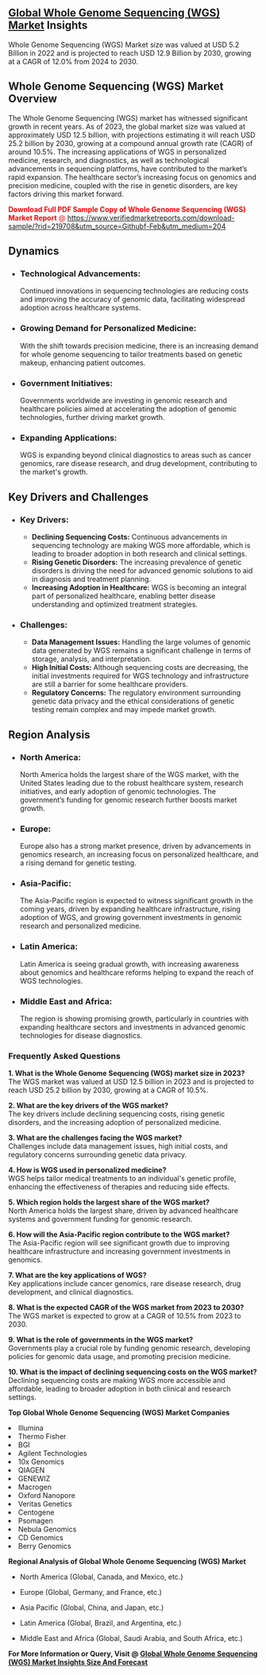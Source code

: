 <h2><a href="https://www.verifiedmarketreports.com/download-sample/?rid=219708&amp;utm_source=Githubf&amp;utm_medium=204" target="_blank">Global Whole Genome Sequencing (WGS) Market</a> Insights</h2><p>Whole Genome Sequencing (WGS) Market size was valued at USD 5.2 Billion in 2022 and is projected to reach USD 12.9 Billion by 2030, growing at a CAGR of 12.0% from 2024 to 2030.</p><p> <h2>Whole Genome Sequencing (WGS) Market Overview</h2> <p>The Whole Genome Sequencing (WGS) market has witnessed significant growth in recent years. As of 2023, the global market size was valued at approximately USD 12.5 billion, with projections estimating it will reach USD 25.2 billion by 2030, growing at a compound annual growth rate (CAGR) of around 10.5%. The increasing applications of WGS in personalized medicine, research, and diagnostics, as well as technological advancements in sequencing platforms, have contributed to the market’s rapid expansion. The healthcare sector’s increasing focus on genomics and precision medicine, coupled with the rise in genetic disorders, are key factors driving this market forward.</p> <p><p><span class=""><span style="color: #ff0000;"><strong>Download Full PDF Sample Copy of Whole Genome Sequencing (WGS) Market Report</strong> @ </span><a href="https://www.verifiedmarketreports.com/download-sample/?rid=219708&amp;utm_source=Githubf-Feb&amp;utm_medium=204" target="_blank">https://www.verifiedmarketreports.com/download-sample/?rid=219708&amp;utm_source=Githubf-Feb&amp;utm_medium=204</a></span></p></p> <h2>Dynamics</h2> <ul> <li><h3>Technological Advancements:</h3> Continued innovations in sequencing technologies are reducing costs and improving the accuracy of genomic data, facilitating widespread adoption across healthcare systems.</li> <li><h3>Growing Demand for Personalized Medicine:</h3> With the shift towards precision medicine, there is an increasing demand for whole genome sequencing to tailor treatments based on genetic makeup, enhancing patient outcomes.</li> <li><h3>Government Initiatives:</h3> Governments worldwide are investing in genomic research and healthcare policies aimed at accelerating the adoption of genomic technologies, further driving market growth.</li> <li><h3>Expanding Applications:</h3> WGS is expanding beyond clinical diagnostics to areas such as cancer genomics, rare disease research, and drug development, contributing to the market's growth.</li> </ul> <h2>Key Drivers and Challenges</h2> <ul> <li><h3>Key Drivers:</h3> <ul> <li><strong>Declining Sequencing Costs:</strong> Continuous advancements in sequencing technology are making WGS more affordable, which is leading to broader adoption in both research and clinical settings.</li> <li><strong>Rising Genetic Disorders:</strong> The increasing prevalence of genetic disorders is driving the need for advanced genomic solutions to aid in diagnosis and treatment planning.</li> <li><strong>Increasing Adoption in Healthcare:</strong> WGS is becoming an integral part of personalized healthcare, enabling better disease understanding and optimized treatment strategies.</li> </ul> </li> <li><h3>Challenges:</h3> <ul> <li><strong>Data Management Issues:</strong> Handling the large volumes of genomic data generated by WGS remains a significant challenge in terms of storage, analysis, and interpretation.</li> <li><strong>High Initial Costs:</strong> Although sequencing costs are decreasing, the initial investments required for WGS technology and infrastructure are still a barrier for some healthcare providers.</li> <li><strong>Regulatory Concerns:</strong> The regulatory environment surrounding genetic data privacy and the ethical considerations of genetic testing remain complex and may impede market growth.</li> </ul> </li> </ul> <h2>Region Analysis</h2> <ul> <li><h3>North America:</h3> North America holds the largest share of the WGS market, with the United States leading due to the robust healthcare system, research initiatives, and early adoption of genomic technologies. The government’s funding for genomic research further boosts market growth.</li> <li><h3>Europe:</h3> Europe also has a strong market presence, driven by advancements in genomics research, an increasing focus on personalized healthcare, and a rising demand for genetic testing.</li> <li><h3>Asia-Pacific:</h3> The Asia-Pacific region is expected to witness significant growth in the coming years, driven by expanding healthcare infrastructure, rising adoption of WGS, and growing government investments in genomic research and personalized medicine.</li> <li><h3>Latin America:</h3> Latin America is seeing gradual growth, with increasing awareness about genomics and healthcare reforms helping to expand the reach of WGS technologies.</li> <li><h3>Middle East and Africa:</h3> The region is showing promising growth, particularly in countries with expanding healthcare sectors and investments in advanced genomic technologies for disease diagnostics.</li> </ul> <h3>Frequently Asked Questions</h3> <p><strong>1. What is the Whole Genome Sequencing (WGS) market size in 2023?</strong><br> The WGS market was valued at USD 12.5 billion in 2023 and is projected to reach USD 25.2 billion by 2030, growing at a CAGR of 10.5%.</p> <p><strong>2. What are the key drivers of the WGS market?</strong><br> The key drivers include declining sequencing costs, rising genetic disorders, and the increasing adoption of personalized medicine.</p> <p><strong>3. What are the challenges facing the WGS market?</strong><br> Challenges include data management issues, high initial costs, and regulatory concerns surrounding genetic data privacy.</p> <p><strong>4. How is WGS used in personalized medicine?</strong><br> WGS helps tailor medical treatments to an individual's genetic profile, enhancing the effectiveness of therapies and reducing side effects.</p> <p><strong>5. Which region holds the largest share of the WGS market?</strong><br> North America holds the largest share, driven by advanced healthcare systems and government funding for genomic research.</p> <p><strong>6. How will the Asia-Pacific region contribute to the WGS market?</strong><br> The Asia-Pacific region will see significant growth due to improving healthcare infrastructure and increasing government investments in genomics.</p> <p><strong>7. What are the key applications of WGS?</strong><br> Key applications include cancer genomics, rare disease research, drug development, and clinical diagnostics.</p> <p><strong>8. What is the expected CAGR of the WGS market from 2023 to 2030?</strong><br> The WGS market is expected to grow at a CAGR of 10.5% from 2023 to 2030.</p> <p><strong>9. What is the role of governments in the WGS market?</strong><br> Governments play a crucial role by funding genomic research, developing policies for genomic data usage, and promoting precision medicine.</p> <p><strong>10. What is the impact of declining sequencing costs on the WGS market?</strong><br> Declining sequencing costs are making WGS more accessible and affordable, leading to broader adoption in both clinical and research settings.</p> </p><p><strong>Top Global Whole Genome Sequencing (WGS) Market Companies</strong></p><div data-test-id=""><p><li>Illumina</li><li> Thermo Fisher</li><li> BGI</li><li> Agilent Technologies</li><li> 10x Genomics</li><li> QIAGEN</li><li> GENEWIZ</li><li> Macrogen</li><li> Oxford Nanopore</li><li> Veritas Genetics</li><li> Centogene</li><li> Psomagen</li><li> Nebula Genomics</li><li> CD Genomics</li><li> Berry Genomics</li></p><div><strong>Regional Analysis of&nbsp;Global Whole Genome Sequencing (WGS) Market</strong></div><ul><li dir="ltr"><p dir="ltr">North America&nbsp;(Global, Canada, and Mexico, etc.)</p></li><li dir="ltr"><p dir="ltr">Europe (Global, Germany, and France, etc.)</p></li><li dir="ltr"><p dir="ltr">Asia Pacific&nbsp;(Global, China, and Japan, etc.)</p></li><li dir="ltr"><p dir="ltr">Latin America&nbsp;(Global, Brazil, and Argentina, etc.)</p></li><li dir="ltr">Middle East and Africa&nbsp;(Global, Saudi Arabia, and South Africa, etc.)</li></ul><p><strong>For More Information or Query, Visit @&nbsp;</strong><strong><a href="https://www.verifiedmarketreports.com/product/whole-genome-sequencing-wgs-market/?utm_source=Githubf&amp;utm_medium=204" target="_blank">Global Whole Genome Sequencing (WGS) Market Insights Size And Forecast</a></strong></p></div>
